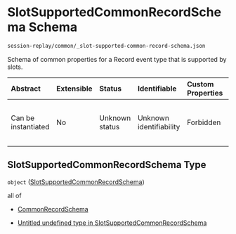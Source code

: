 # SlotSupportedCommonRecordSchema Schema

```txt
session-replay/common/_slot-supported-common-record-schema.json
```

Schema of common properties for a Record event type that is supported by slots.

| Abstract            | Extensible | Status         | Identifiable            | Custom Properties | Additional Properties | Access Restrictions | Defined In                                                                                                                                  |
| :------------------ | :--------- | :------------- | :---------------------- | :---------------- | :-------------------- | :------------------ | :------------------------------------------------------------------------------------------------------------------------------------------ |
| Can be instantiated | No         | Unknown status | Unknown identifiability | Forbidden         | Allowed               | none                | [\_slot-supported-common-record-schema.json](../out/session-replay/common/_slot-supported-common-record-schema.json "open original schema") |

## SlotSupportedCommonRecordSchema Type

`object` ([SlotSupportedCommonRecordSchema](_slot-supported-common-record-schema.md))

all of

* [CommonRecordSchema](_common-record-schema.md "check type definition")

* [Untitled undefined type in SlotSupportedCommonRecordSchema](_slot-supported-common-record-schema-allof-1.md "check type definition")
